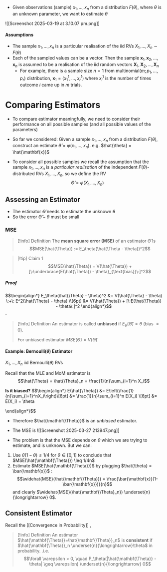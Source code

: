 - Given observations (sample) $x_1,...,x_n$ from a distribution $F(\theta)$, where $\theta$ is an unknown parameter, we want to estimate $\theta$

![[Screenshot 2025-03-19 at 3.10.07 pm.png]]

#### Assumptions
- The sample $x_1,...,x_n$ is a particular realisation of the iid RVs $X_1,...,X_n \sim F(\theta)$
- Each of the sampled values can be a vector. Then the sample $\mathbf{x}_1,\mathbf{x}_2,...,\mathbf{x}_n$ is assumed to be a realisation of the iid random vectors $\mathbf{X}_1,\mathbf{X}_2,...,\mathbf{X}_n$ 
	- For example, there is a sample size $n=1$ from $\text{multinomial}(m;p_1,...,p_r)$ distribution, $\mathbf{x}_1 = (x_1^1,...,x_r^1)$ where $x_i^1$ is the number of times outcome $i$ came up in $m$ trials.


# Comparing Estimators

- To compare estimator meaningfully, we need to consider their performance on all possible samples (and all possible values of the parameters)

- So far we considered: Given a sample $x_1,...,x_n$ from a distribution $F(\theta)$, construct an estimate $\hat{\theta}= \varphi(x_1,...,x_n)$. e.g. $\hat{\theta} = \hat{\mathbf{x}}$

- To consider all possible samples we recall the assumption that the sample $x_1,...,x_n$ is a *particular realisation* of the independent $F(\theta)$-distributed RVs $X_1,...,X_n$, so we define the RV
$$\hat{\Theta} = \varphi(X_1,...,X_n)\tag{estimator}$$

## Assessing an Estimator

- The estimator $\hat{\Theta}$ needs to estimate the unknown $\theta$
- So the error $\hat{\Theta} - \theta$ must be small

### MSE
>[!info] Definition
>The **mean square error (MSE)** of an estimator $\hat{\Theta}$ is 
>$$MSE(\hat{\Theta}) := E_\theta(\hat{\Theta - \theta})^2$$

>[!tip] Claim 1
>$$MSE(\hat{\Theta}) = V(\hat{\Theta}) + [\:\underbrace{E(\hat{\Theta}) - \theta}_{\text{bias}}\:]^2$$
##### Proof
$$\begin{align*}
E_\theta(\hat{\Theta} - \theta)^2 &= V(\hat{\Theta} - \theta) \:+\: E^2(\hat{\Theta} - \theta) \\[6pt]
&= V(\hat{\Theta}) + [\:E(\hat{\Theta}) - \theta\:]^2
\end{align*}$$ $\square$


>[!info] Definition
>An estimator is called **unbiased** if $E_\theta(\hat{\Theta}) = \theta$ (bias $= 0$).
>
>For unbiased estimator $MSE(\hat{\Theta}) = V(\hat{\Theta})$ 


#### Example: Bernoulli$(\theta)$ Estimator

$X_1,...,X_n$ iid  $\text{Bernoulli}(\theta)$ RVs

Recall that the MLE and MoM estimator is
$$\hat{\Theta} = \hat{\Theta}_n = \frac{1}{n}\sum_{i=1}^n X_i$$

**Is it biased?**
$$\begin{align*}
E(\hat{\Theta}) &= E\left(\frac{1}{n}\sum_{i=1}^nX_i\right)\\[6pt]
&= \frac{1}{n}\sum_{i=1}^n E(X_i) \\[6pt]
&= E(X_i) = \theta

\end{align*}$$
- Therefore $\hat{\mathbf{\Theta}}$ is an *unbiased* estimator.
- The MSE is
![[Screenshot 2025-03-27 213947.png]]

- The problem is that the MSE depends on $\theta$ which we are trying to estimate, and is unknown. But we can:
1. Use $\theta(1-\theta) \leq 1/4$ for $\theta \in [0,1]$ to conclude that $MSE(\hat{\mathbf{\Theta}}) \leq 1/4n$ 
2. Estimate $MSE(\hat{\mathbf{\Theta}})$ by plugging $\hat{\theta} = \bar{\mathbf{x}}$ :
$$\widehat{MSE}(\hat{\mathbf{\Theta}}) = \frac{\bar{\mathbf{x}}(1-\bar{\mathbf{x}})}{n}$$
	and clearly $\widehat{MSE}(\hat{\mathbf{\Theta}_n}) \underset{n}{\longrightarrow} 0$.


## Consistent Estimator

Recall the [[Convergence in Probability]] ,

>[!info] Definition
>An estimator $\hat{\mathbf{\Theta}}=\hat{\mathbf{\Theta}}_n$ is **consistent** if $\hat{\mathbf{\Theta}}_n \underset{n}{\longrightarrow}\theta$ in probability. .i.e.
>$$\forall \varepsilon > 0, \quad P_\theta(|\hat{\mathbf{\Theta}} - \theta| \geq \varepsilon) \underset{n}{\longrightarrow} 0$$





